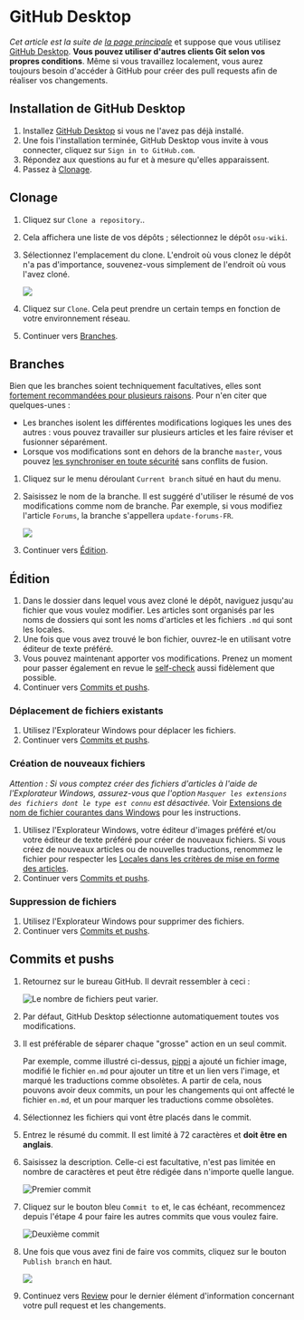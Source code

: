 # GitHub Desktop

*Cet article est la suite de [la page principale](/wiki/osu!_wiki/Contribution_guide)* et suppose que vous utilisez [GitHub Desktop](https://desktop.github.com). **Vous pouvez utiliser d'autres clients Git selon vos propres conditions**. Même si vous travaillez localement, vous aurez toujours besoin d'accéder à GitHub pour créer des pull requests afin de réaliser vos changements.

## Installation de GitHub Desktop

1. Installez [GitHub Desktop](https://desktop.github.com) si vous ne l'avez pas déjà installé.
2. Une fois l'installation terminée, GitHub Desktop vous invite à vous connecter, cliquez sur `Sign in to GitHub.com`.
3. Répondez aux questions au fur et à mesure qu'elles apparaissent.
4. Passez à [Clonage](#clonage).

## Clonage

1. Cliquez sur `Clone a repository`..

2. Cela affichera une liste de vos dépôts ; sélectionnez le dépôt `osu-wiki`.

3. Sélectionnez l'emplacement du clone. L'endroit où vous clonez le dépôt n'a pas d'importance, souvenez-vous simplement de l'endroit où vous l'avez cloné.

   ![](img/github-desktop-select-repo.jpg)

4. Cliquez sur `Clone`. Cela peut prendre un certain temps en fonction de votre environnement réseau.

5. Continuer vers [Branches](#branches).

## Branches

Bien que les branches soient techniquement facultatives, elles sont [fortement recommandées pour plusieurs raisons](https://www.atlassian.com/git/tutorials/comparing-workflows/forking-workflow). Pour n'en citer que quelques-unes :

- Les branches isolent les différentes modifications logiques les unes des autres : vous pouvez travailler sur plusieurs articles et les faire réviser et fusionner séparément.
- Lorsque vos modifications sont en dehors de la branche `master`, vous pouvez [les synchroniser en toute sécurité](/wiki/osu!_wiki/Contribution_guide/Best_practices#synchronisation-d'un-fork) sans conflits de fusion.

1. Cliquez sur le menu déroulant `Current branch` situé en haut du menu.

2. Saisissez le nom de la branche. Il est suggéré d'utiliser le résumé de vos modifications comme nom de branche. Par exemple, si vous modifiez l'article `Forums`, la branche s'appellera `update-forums-FR`.

   ![](img/github-desktop-branch.jpg)

3. Continuer vers [Édition](#édition).

## Édition

1. Dans le dossier dans lequel vous avez cloné le dépôt, naviguez jusqu'au fichier que vous voulez modifier. Les articles sont organisés par les noms de dossiers qui sont les noms d'articles et les fichiers `.md` qui sont les locales.
2. Une fois que vous avez trouvé le bon fichier, ouvrez-le en utilisant votre éditeur de texte préféré.
3. Vous pouvez maintenant apporter vos modifications. Prenez un moment pour passer également en revue le [self-check](/wiki/osu!_wiki/Contribution_guide#self-check) aussi fidèlement que possible.
4. Continuer vers [Commits et pushs](#commits-et-pushs).

### Déplacement de fichiers existants

1. Utilisez l'Explorateur Windows pour déplacer les fichiers.
2. Continuer vers [Commits et pushs](#commits-et-pushs).

### Création de nouveaux fichiers

*Attention : Si vous comptez créer des fichiers d'articles à l'aide de l'Explorateur Windows, assurez-vous que l'option `Masquer les extensions des fichiers dont le type est connu` est désactivée.* Voir [Extensions de nom de fichier courantes dans Windows](https://support.microsoft.com/fr-fr/windows/extensions-de-nom-de-fichier-courantes-dans-windows-da4a4430-8e76-89c5-59f7-1cdbbc75cb01) pour les instructions.

1. Utilisez l'Explorateur Windows, votre éditeur d'images préféré et/ou votre éditeur de texte préféré pour créer de nouveaux fichiers. Si vous créez de nouveaux articles ou de nouvelles traductions, renommez le fichier pour respecter les [Locales dans les critères de mise en forme des articles](/wiki/Article_styling_criteria/Formatting#localisations).
2. Continuer vers [Commits et pushs](#commits-et-pushs).

### Suppression de fichiers

1. Utilisez l'Explorateur Windows pour supprimer des fichiers.
2. Continuer vers [Commits et pushs](#commits-et-pushs).

## Commits et pushs

1. Retournez sur le bureau GitHub. Il devrait ressembler à ceci :

   ![](img/github-desktop-changes.jpg "Le nombre de fichiers peut varier.")

2. Par défaut, GitHub Desktop sélectionne automatiquement toutes vos modifications.

3. Il est préférable de séparer chaque "grosse" action en un seul commit.

   Par exemple, comme illustré ci-dessus, [pippi](/wiki/Mascots#pippi) a ajouté un fichier image, modifié le fichier `en.md` pour ajouter un titre et un lien vers l'image, et marqué les traductions comme obsolètes. A partir de cela, nous pouvons avoir deux commits, un pour les changements qui ont affecté le fichier `en.md`, et un pour marquer les traductions comme obsolètes.

4. Sélectionnez les fichiers qui vont être placés dans le commit.

5. Entrez le résumé du commit. Il est limité à 72 caractères et **doit être en anglais**.

6. Saisissez la description. Celle-ci est facultative, n'est pas limitée en nombre de caractères et peut être rédigée dans n'importe quelle langue.

   ![](img/github-desktop-first-commit.jpg "Premier commit")

7. Cliquez sur le bouton bleu `Commit to` et, le cas échéant, recommencez depuis l'étape 4 pour faire les autres commits que vous voulez faire.

   ![](img/github-desktop-second-commit.jpg "Deuxième commit")

8. Une fois que vous avez fini de faire vos commits, cliquez sur le bouton `Publish branch` en haut.

   ![](img/github-desktop-push.jpg)

9. Continuez vers [Review](/wiki/osu!_wiki/Contribution_guide#review) pour le dernier élément d'information concernant votre pull request et les changements.
